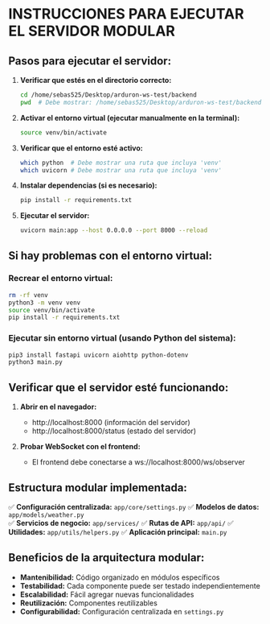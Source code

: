 # INSTRUCCIONES PARA EJECUTAR EL SERVIDOR MODULAR

## Pasos para ejecutar el servidor:

1. **Verificar que estés en el directorio correcto:**
   ```bash
   cd /home/sebas525/Desktop/arduron-ws-test/backend
   pwd  # Debe mostrar: /home/sebas525/Desktop/arduron-ws-test/backend
   ```

2. **Activar el entorno virtual (ejecutar manualmente en la terminal):**
   ```bash
   source venv/bin/activate
   ```
   
3. **Verificar que el entorno esté activo:**
   ```bash
   which python  # Debe mostrar una ruta que incluya 'venv'
   which uvicorn # Debe mostrar una ruta que incluya 'venv'
   ```

4. **Instalar dependencias (si es necesario):**
   ```bash
   pip install -r requirements.txt
   ```

5. **Ejecutar el servidor:**
   ```bash
   uvicorn main:app --host 0.0.0.0 --port 8000 --reload
   ```

## Si hay problemas con el entorno virtual:

### Recrear el entorno virtual:
```bash
rm -rf venv
python3 -m venv venv
source venv/bin/activate
pip install -r requirements.txt
```

### Ejecutar sin entorno virtual (usando Python del sistema):
```bash
pip3 install fastapi uvicorn aiohttp python-dotenv
python3 main.py
```

## Verificar que el servidor esté funcionando:

1. **Abrir en el navegador:**
   - http://localhost:8000 (información del servidor)
   - http://localhost:8000/status (estado del servidor)

2. **Probar WebSocket con el frontend:**
   - El frontend debe conectarse a ws://localhost:8000/ws/observer

## Estructura modular implementada:

✅ **Configuración centralizada:** `app/core/settings.py`
✅ **Modelos de datos:** `app/models/weather.py`  
✅ **Servicios de negocio:** `app/services/`
✅ **Rutas de API:** `app/api/`
✅ **Utilidades:** `app/utils/helpers.py`
✅ **Aplicación principal:** `main.py`

## Beneficios de la arquitectura modular:

- **Mantenibilidad:** Código organizado en módulos específicos
- **Testabilidad:** Cada componente puede ser testado independientemente  
- **Escalabilidad:** Fácil agregar nuevas funcionalidades
- **Reutilización:** Componentes reutilizables
- **Configurabilidad:** Configuración centralizada en `settings.py`
